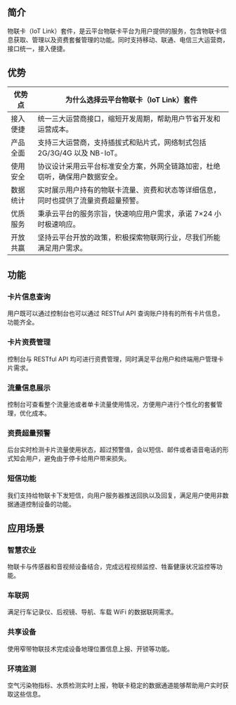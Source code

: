 
## 简介
物联卡（IoT Link）套件，是云平台物联卡平台为用户提供的服务，包含物联卡信息获取、管理以及资费套餐管理的功能。同时支持移动、联通、电信三大运营商，接口统一，接入便捷。

## 优势


|优势点|为什么选择云平台物联卡（IoT Link）套件|
|--------|--------|
|接入便捷|统一三大运营商接口，缩短开发周期，帮助用户节省开发和运营成本。|
|产品全面|支持三大运营商，支持插拔式和贴片式，网络制式包括 2G/3G/4G 以及 NB-IoT。|
|使用安全|协议设计采用云平台标准安全方案，外网全链路加密，杜绝窃听，确保用户数据安全。|
|数据统计|实时展示用户持有的物联卡流量、资费和状态等详细信息，同时也提供了流量资费超量预警。|
|优质服务|秉承云平台的服务宗旨，快速响应用户需求，承诺 7×24 小时极速响应。|
|开放共赢|坚持云平台开放的政策，积极探索物联网行业，尽我们所能满足用户需求。|

## 功能
### 卡片信息查询 
用户既可以通过控制台也可以通过 RESTful API 查询账户持有的所有卡片信息，功能齐全。

### 卡片资费管理
控制台与 RESTful API 均可进行资费管理，同时满足平台用户和终端用户管理卡片需求。

### 流量信息展示 
控制台可查看整个流量池或者单卡流量使用情况，方便用户进行个性化的套餐管理，优化成本。

### 资费超量预警 
后台实时检测卡片流量使用状态，超过预警值，会以短信、邮件或者语音电话的形式知会用户，避免由于停卡给用户带来损失。

### 短信功能
我们支持给物联卡下发短信，向用户服务器推送回执以及回复，满足用户使用非数据通道控制设备的功能。 

## 应用场景
### 智慧农业

物联卡与传感器和音视频设备结合，完成远程视频监控、牲畜健康状况监控等功能。

### 车联网

满足行车记录仪、后视镜、导航、车载 WiFi 的数据联网需求。

### 共享设备

使用窄带物联技术完成设备地理位置信息上报、开锁等功能。

### 环境监测

空气污染物指标、水质检测实时上报，物联卡稳定的数据通道能够帮助用户实时获取这些信息。